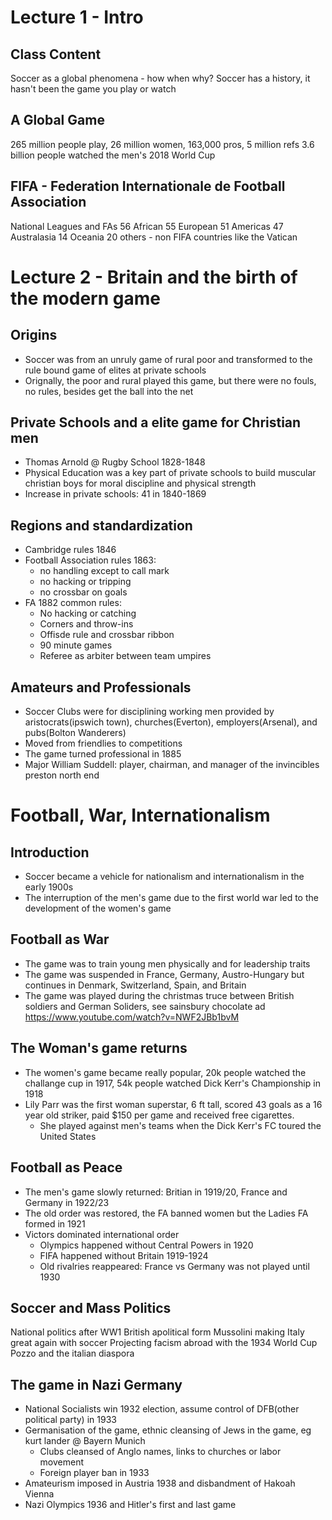# Lecture 1 - Intro
## Class Content

Soccer as a global phenomena - how when why?
Soccer has a history, it hasn't been the game you play or watch

## A Global Game
265 million people play, 26 million women, 163,000 pros, 5 million refs
3.6 billion people watched the men's 2018 World Cup

## FIFA - Federation Internationale de Football Association
National Leagues and FAs
56 African
55 European
51 Americas
47 Australasia
14 Oceania
20 others - non FIFA countries like the Vatican

# Lecture 2 - Britain and the birth of the modern game

## Origins
- Soccer was from an unruly game of rural poor and transformed to the rule bound game of elites at private schools
- Orignally, the poor and rural played this game, but there were no fouls, no rules, besides get the ball into the net

## Private Schools and a elite game for Christian men
- Thomas Arnold @ Rugby School 1828-1848
- Physical Education was a key part of private schools to build muscular christian boys for moral discipline and physical strength
- Increase in private schools: 41 in 1840-1869

## Regions and standardization
- Cambridge rules 1846
- Football Association rules 1863:
  - no handling except to call mark
  - no hacking or tripping
  - no crossbar on goals
- FA 1882 common rules:
  - No hacking or catching
  - Corners and throw-ins 
  - Offisde rule and crossbar ribbon
  - 90 minute games
  - Referee as arbiter between team umpires

## Amateurs and Professionals
- Soccer Clubs were for disciplining working men provided by aristocrats(ipswich town), churches(Everton), employers(Arsenal), and pubs(Bolton Wanderers)
- Moved from friendlies to competitions
- The game turned professional in 1885 
- Major William Suddell: player, chairman, and manager of the invincibles preston north end

# Football, War, Internationalism

## Introduction
- Soccer became a vehicle for nationalism and internationalism in the early 1900s
- The interruption of the men's game due to the first world war led to the development of the women's game

## Football as War
- The game was to train young men physically and for leadership traits
- The game was suspended in France, Germany, Austro-Hungary but continues in Denmark, Switzerland, Spain, and Britain
- The game was played during the christmas truce between British soldiers and German Soliders, see sainsbury chocolate ad
https://www.youtube.com/watch?v=NWF2JBb1bvM

## The Woman's game returns
- The women's game became really popular, 20k people watched the challange cup in 1917, 54k people watched Dick Kerr's Championship in 1918
- Lily Parr was the first woman superstar, 6 ft tall, scored 43 goals as a 16 year old striker, paid $150 per game and received free cigarettes.
  - She played against men's teams when the Dick Kerr's FC toured the United States

## Football as Peace
- The men's game slowly returned: Britian in 1919/20, France and Germany in 1922/23
- The old order was restored, the FA banned women but the Ladies FA formed in 1921
- Victors dominated international order
  - Olympics happened without Central Powers in 1920
  - FIFA happened without Britain 1919-1924
  - Old rivalries reappeared: France vs Germany was not played until 1930

## Soccer and Mass Politics
National politics after WW1
British apolitical form
Mussolini making Italy great again with soccer
Projecting facism abroad with the 1934 World Cup
Pozzo and the italian diaspora

##  The game in Nazi Germany
- National Socialists win 1932 election, assume control of DFB(other political party) in 1933
- Germanisation of the game, ethnic cleansing of Jews in the game, eg kurt lander @ Bayern Munich
  - Clubs cleansed of Anglo names, links to churches or labor movement
  - Foreign player ban in 1933
- Amateurism imposed in Austria 1938 and disbandment of Hakoah Vienna
- Nazi Olympics 1936 and Hitler's first and last game